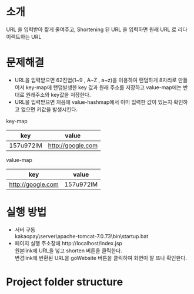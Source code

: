 # 소개
URL 을 입력받아 짧게 줄여주고, Shortening 된 URL 을 입력하면 원래 URL 로 리다이렉트하는 URL

# 문제해결 
- URL을 입력받으면 62진법(1~9 , A~Z , a~z)을 이용하여 랜덤하게 8자리로 만들어서 key-map에 랜덤발생한 key 값과 원래 주소를 저장하고
  value-map에는 반대로 원래주소와 key값을 저장한다.
- URL을 입력받으면 처음에 value-hashmap에서 이미 입력한 값이 있는지 확인하고 없으면 키값을 발생시킨다.

key-map

key	     | value             |
------------ | -------------     |
157u972lM    | http://google.com |


value-map

key          | value          |
------------ | -------------  | 
http://google.com | 157u972lM |


# 실행 방법
- 서버 구동 <br>
  kakaopay\server\apache-tomcat-7.0.73\bin\startup.bat <br>
- 페이지 실행
  주소창에 http://localhost/index.jsp  <br>
  원본link에 URL을 넣고 shorten 버튼을 클릭한다. <br>
  변경link에 반환된 URL을 goWebsite 버튼을 클릭하여 화면이 잘 뜨나 확인한다.  <br>
# Project folder structure

